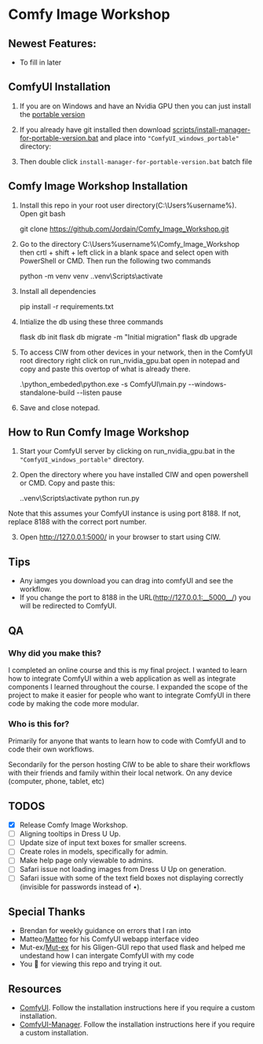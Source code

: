 # Comfy Image Workshop

## Newest Features:
* To fill in later

## ComfyUI Installation

1. If you are on Windows and have an Nvidia GPU then you can just install the [portable version](https://github.com/comfyanonymous/ComfyUI/releases/download/latest/ComfyUI_windows_portable_nvidia_cu121_or_cpu.7z)

2. If you already have git installed then download [scripts/install-manager-for-portable-version.bat](https://github.com/ltdrdata/ComfyUI-Manager/raw/main/scripts/install-manager-for-portable-version.bat) and place into `"ComfyUI_windows_portable"` directory:

3. Then double click `install-manager-for-portable-version.bat` batch file

## Comfy Image Workshop Installation

1. Install this repo in your root user directory(C:\Users\%username%). Open git bash

	git clone https://github.com/Jordain/Comfy_Image_Workshop.git

2. Go to the directory C:\Users\%username%\Comfy_Image_Workshop then crtl + shift + left click in a blank space and select open with PowerShell or CMD. Then run the following two commands

	python -m venv venv
	.\.venv\Scripts\activate

3. Install all dependencies

	pip install -r requirements.txt

4. Intialize the db using these three commands

	flask db init
	flask db migrate -m "Initial migration"
	flask db upgrade

5. To access CIW from other devices in your network, then in the ComfyUI root directory right click on run_nvidia_gpu.bat open in notepad and copy and paste this overtop of what is already there.

	.\python_embeded\python.exe -s ComfyUI\main.py --windows-standalone-build --listen
	pause

6. Save and close notepad. 

## How to Run Comfy Image Workshop

1. Start your ComfyUI server by clicking on run_nvidia_gpu.bat in the `"ComfyUI_windows_portable"` directory. 

2. Open the directory where you have installed CIW and open powershell or CMD. Copy and paste this:

	.\.venv\Scripts\activate
    python run.py

Note that this assumes your ComfyUI instance is using port 8188. If not, replace 8188 with the correct port number.

3. Open http://127.0.0.1:5000/ in your browser to start using CIW.

## Tips

- Any iamges you download you can drag into comfyUI and see the workflow.
- If you change the port to 8188 in the URL(http://127.0.0.1:__5000__/) you will be redirected to ComfyUI.

## QA

### Why did you make this?

I completed an online course and this is my final project. I wanted to learn how to integrate ComfyUI within a web application as well as integrate components I learned throughout the course. I expanded the scope of the project to make it easier for people who want to integrate ComfyUI in there code by making the code more modular.

### Who is this for?

Primarily for anyone that wants to learn how to code with ComfyUI and to code their own workflows.

Secondarily for the person hosting CIW to be able to share their workflows with their friends and family within their local network. On any device (computer, phone, tablet, etc)

## TODOS

- [x] Release Comfy Image Workshop.
- [ ] Aligning tooltips in Dress U Up.
- [ ] Update size of input text boxes for smaller screens.
- [ ] Create roles in models, specifically for admin.
- [ ] Make help page only viewable to admins.
- [ ] Safari issue not loading images from Dress U Up on generation.
- [ ] Safari issue with some of the text field boxes not displaying correctly (invisible for passwords instead of •).

## Special Thanks

- Brendan for weekly guidance on errors that I ran into
- Matteo/[Matteo](https://www.youtube.com/watch?v=anYHG37fUg4&t=1031s) for his ComfyUI webapp interface video
- Mut-ex/[Mut-ex](https://github.com/mut-ex/gligen-gui) for his Gligen-GUI repo that used flask and helped me undestand how I can intergate ComfyUI with my code
- You 🙂 for viewing this repo and trying it out. 

## Resources

- [ComfyUI](https://github.com/comfyanonymous/ComfyUI). Follow the installation instructions here if you require a custom installation.
- [ComfyUI-Manager](https://github.com/ltdrdata/ComfyUI-Manager). Follow the installation instructions here if you require a custom installation.
